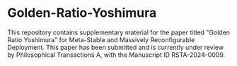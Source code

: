 # Golden-Ratio-Yoshimura
This repository contains supplementary material for the paper titled "Golden Ratio Yoshimura" for Meta-Stable and Massively Reconfigurable Deployment. This paper has been submitted and is currently under review by Philosophical Transactions A, with the Manuscript ID RSTA-2024-0009.
